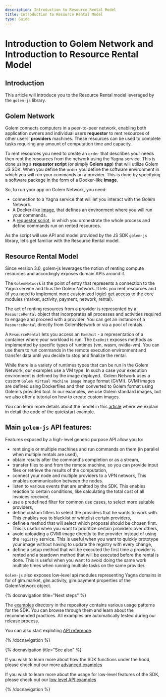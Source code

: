 ```yaml
---
description: Introduction to Resource Rental Model
title: Introduction to Resource Rental Model
type: Guide
---
```


# Introduction to Golem Network and Introduction to Resource Rental Model

## Introduction

This article will introduce you to the Resource Rental model leveraged by the `golem-js` library.

## Golem Network

Golem connects computers in a peer-to-peer network, enabling both application owners and individual users **requestor** to rent resources of other users’ **providers** machines. These resources can be used to complete tasks requiring any amount of computation time and capacity.

To rent resources you need to create an `order` that describes your needs then rent the resources from the network using the Yagna service. This is done using a **requestor script** (or simply **Golem app**) that will utilize Golem JS SDK. When you define the `order` you define the software environment in which you will run your commands on a provider. This is done by specifying a software package in the form of a Docker-like **image**.

So, to run your app on Golem Network, you need:

- connection to a Yagna service that will let you interact with the Golem Network.
- A Docker-like [Image](/docs/creators/javascript/guides/golem-images), that defines an environment where you will run your commands.
- A [requestor script](/docs/creators/javascript/tutorials/quickstart-explained), in which you orchestrate the whole process and define commands run on rented resources.

As the script will use API and model provided by the JS SDK `golem-js` library, let’s get familiar with the Resource Rental model.

## Resource Rental Model

Since version 3.0, golem-js leverages the notion of renting compute resources and accordingly exposes domain APIs around it.

The `GolemNetwork` is the point of entry that represents a connection to the Yagna service and thus the Golem Network. It lets you rent resources and (if you need to implement more customized logic) get access to the core modules (market, activity, payment, network, rental).

The act of renting resources from a provider is represented by a `ResourceRental` object that incorporates all processes and activities required to engage and proceed with a provider. You can get an instance of a `ResourceRental` directly from GolemNetwork or via a pool of rentals.

A `ResourceRental` lets you access an `ExeUnit` - a representation of a container where your workload is run. The `ExeUnit` exposes methods as implemented by specific types of runtimes (vm, wasm, nvidia-vm). You can use them to run commands in the remote execution environment and transfer data until you decide to stop and finalize the rental.

While there is a variety of runtimes types that can be run in the Golem Network, our examples use a VM type. In such a case your execution environment is defined by the image deployed.  Golem Network uses a custom `Golem Virtual Machine Image` image format (GVMI). GVMI images are defined using Dockerfiles and then converted to Golem format using Golem's provided tool. In our examples, we use Golem standard images, but we also offer a tutorial on how to create custom images.

You can learn more details about the model in this [article](/docs/creators/javascript/tutorials/quickstart-explained) where we explain in detail the code of the quickstart example.

<!-- Orders and pools are explained in the tutorial article -->

## Main `golem-js` API features:

Features exposed by a high-level generic purpose API allow you to:

- rent single or multiple machines and run commands on them (in parallel when multiple rentals are used),
- obtain results after the command's completion or as a stream,
- transfer files to and from the remote machine, so you can provide input files or retrieve the results of the computation,
- connect your node and multiple providers to a VPN network, This enables communication between the nodes.
- listen to various events that are emitted by the SDK. This enables reaction to certain conditions, like calculating the total cost of all invoices received,
- use a predefined filter for common use cases, to select more suitable providers,
- define custom filters to select the providers that he wants to work with. This enables you to blacklist or whitelist certain providers,
- define a method that will select which proposal should be chosen first. This is useful when you want to prioritize certain providers over others,
- avoid uploading a GVMI image directly to the provider instead of using the `registry` service. This is useful when you want to quickly prototype your image without having to update the registry with every change,
- define a setup method that will be executed the first time a provider is rented and a teardown method that will be executed before the rental is done. This is useful when you want to avoid doing the same work multiple times when running multiple tasks on the same provider.

`Golem-js` also exposes low-level api modules representing Yagna domains in for of glm.market, glm.activity, glm.payment properties of the GolemNetwork object.

{% docnavigation title="Next steps" %}

<!-- to define next steps -->

The [examples](https://github.com/golemfactory/golem-js/tree/beta/examples) directory in the repository contains various usage patterns for the SDK. You can browse through them and learn about the recommended practices. All examples are automatically tested during our release process.

You can also start exploting [API reference]().

<!-- to do: fix the link for api -->

{% /docnavigation %}

{% docnavigation title="See also" %}

If you wish to learn more about how the SDK functions under the hood, please check out our more [advanced examples](https://github.com/golemfactory/golem-js/tree/beta/examples/advanced)

If you wish to learn more about the usage for low-level features of the SDK, please check out our [low level API examples](https://github.com/golemfactory/golem-js/tree/beta/examples/advanced)

<!-- to do: fix the link for low-level -->

{% /docnavigation %}
